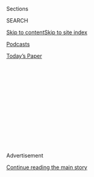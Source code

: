 <div id="app">

<div>

<div>

<div>

<div class="NYTAppHideMasthead css-1q2w90k e1suatyy0">

<div class="section css-ui9rw0 e1suatyy2">

<div class="css-eph4ug er09x8g0">

<div class="css-6n7j50">

</div>

<span class="css-1dv1kvn">Sections</span>

<div class="css-10488qs">

<span class="css-1dv1kvn">SEARCH</span>

</div>

[Skip to content](#site-content)[Skip to site
index](#site-index)

</div>

<div id="masthead-section-label" class="css-1wr3we4 eaxe0e00">

[Podcasts](https://www.nytimes.com/spotlight/podcasts)

</div>

<div class="css-10698na e1huz5gh0">

</div>

</div>

<div id="masthead-bar-one" class="section hasLinks css-15hmgas e1csuq9d3">

<div class="css-uqyvli e1csuq9d0">

</div>

<div class="css-1uqjmks e1csuq9d1">

</div>

<div class="css-9e9ivx">

[](https://myaccount.nytimes.com/auth/login?response_type=cookie&client_id=vi)

</div>

<div class="css-1bvtpon e1csuq9d2">

[Today’s
Paper](https://www.nytimes.com/section/todayspaper)

</div>

</div>

</div>

</div>

<div data-aria-hidden="false">

<div id="site-content" data-role="main">

<div>

<div class="css-1aor85t" style="opacity:0.000000001;z-index:-1;visibility:hidden">

<div class="css-1hqnpie">

<div class="css-epjblv">

<span class="css-17xtcya">[Podcasts](/spotlight/podcasts)</span><span class="css-x15j1o">|</span><span class="css-fwqvlz">Episode
Four: ‘Here’s Another Fun Thing You Can
Do’</span>

</div>

<div class="css-k008qs">

<div class="css-1iwv8en">

<span class="css-18z7m18"></span>

<div>

</div>

</div>

<span class="css-1n6z4y">https://nyti.ms/2FfGJc5</span>

<div class="css-1705lsu">

<div class="css-4xjgmj">

<div class="css-4skfbu" data-role="toolbar" data-aria-label="Social Media Share buttons, Save button, and Comments Panel with current comment count" data-testid="share-tools">

  - 
  - 
  - 
  - 
    
    <div class="css-6n7j50">
    
    </div>

  - 

</div>

</div>

</div>

</div>

</div>

</div>

<div class="css-13pd83m">

</div>

<div id="top-wrapper" class="css-1sy8kpn">

<div id="top-slug" class="css-l9onyx">

Advertisement

</div>

[Continue reading the main
story](#after-top)

<div class="ad top-wrapper" style="text-align:center;height:100%;display:block;min-height:250px">

<div id="top" class="place-ad" data-position="top" data-size-key="top">

</div>

</div>

<div id="after-top">

</div>

</div>

<div>

<div class="css-1g7y0i5 e1drnplw0">

<div class="css-1ceswkc e1drnplw1">

</div>

<div class="css-f2fzwx e1drnplw2">

<div data-aria-labelledby="modal-title" data-role="region">

<div id="modal-title" class="css-mln36k">

transcript

</div>

<div class="css-pbq7ev">

</div>

<span>Back to Nice White
Parents</span>

<div class="css-f6lhej">

<div class="css-1ialerq">

<div class="css-1701swk">

bars

</div>

<div>

<div class="css-1t7yl1y">

0:00/50:38

</div>

<div class="css-og85jy">

\-50:38

</div>

</div>

</div>

</div>

<div class="css-15fbio0">

<div class="css-1p4nyns">

transcript

## Episode Four: ‘Here’s Another Fun Thing You Can Do’

### Reported by Chana Joffe-Walt; produced by Julie Snyder; edited by Sarah Koenig, Neil Drumming and Ira Glass; editorial consulting by Eve L. Ewing; and sound mix by Stowe Nelson

#### Is it possible to limit the power of white parents?

Thursday, August 13th, 2020

</div>

  - speaker  
    “Nice White Parents” is brought to you by Serial Productions, a New
    York Times Company.

chana joffe-walt

I want to tell you about another old film I found during my research.
It’s from 1951. We see a housewife, a white woman — everyone in this
film is white. She’s sitting in her living room with some neighbors.
They’re here to solve a problem. \[OLD MOVIE PLAYING\]

  - archived recording  
    A chain broke on a swing in a public playground, relatively
    unimportant, but a child might have been hurt.

chana joffe-walt

They sit on couches with notepads, deep in discussion. They will solve
this problem together. In another scene, a machinist in California
approaches his bus, the factory owner, with a request from the workers.

  - archived recording  
    I’d like to show you the new pension plan that we built. I thought
    we had discussed the pension plan previously.

chana joffe-walt

They had. The discussion requires listening, debating and waving your
arms a lot, which they do in the film.

  - archived recording  
    Not yet friends, they may never like each other. But they’ll sweat
    it out together. The problem is mutual. Much is involved. Developed
    within each citizen is the Democratic spirit, the Democratic method.

chana joffe-walt

Where were they taught the Democratic method, you might ask? Public
school, where the housewives taught to problem solve for the safety of
the community’s children, public school. This film was made by the
National Education Association. It’s a 25-minute promotional film that
spends almost no time inside schools. Instead, it’s all about the
purpose of public schools, how they prepare us to live together as
citizens. We see Americans use their public school training in everyday
life, when they sit with their neighbors, debate their bosses, when they
go shopping, and drive a car, buy a house. We are all part of a grand
play, interdependent — the senator, the homemaker, the factory worker.

  - archived recording  
    And Fred Gorman, the farmer of Pennsylvania, are his decisions
    important? They are, if the nation wants to eat.

chana joffe-walt

Fred the farmer has a nameless wife, whom we see now standing next to
him. Fred’s wife is trying to resolve a problem. The neighbors want to
build a drainage system into a pond. The lowest land for the pond is an
orchard that belongs to Fred and his nameless wife. The wife understands
that to prevent further flooding, she and Fred will need to sacrifice
for the greater good. Fred is not so sure.

  - archived recording  
    If we don’t do something to help, our land is going to get like
    theirs, and you know it. I don’t like the idea of losing those
    trees. There’s the problem in a nutshell, a tough one to crack, his
    land and his neighbors needs. A dictator could solve it for Fred,
    but he prefers to do his own thinking.

chana joffe-walt

Luckily, Fred has the tools to do it.

  - archived recording  
    Those tools are sharpened in the schools of America.

chana joffe-walt

And thank goodness, because the stakes are high.

  - archived recording  
    Problems every day, and the way they are solved determines the way
    the country functions.

chana joffe-walt

This vision of public schools, the same one laid out 100 years earlier
by the founder of American public schools Horace Mann is that America
and democracy cannot survive without public education. We need common
schools where rich and poor come together to solve problems, generate
fellow feeling. Public schools, the great equalizer. But I have made my
way through the history of one modern American public school. And from
what I can see, white parents are standing in the way of achieving this
vision. Our schools are not an equalizing force, because white parents
take them over and hoard resources. We’re not learning how to live
together as one society because white parents flee or cordon themselves
off in special gifted programs. Even when we’re not in the school
building, funding and attention still slide our way. So I don’t see how
it’s possible to have equal public schools, common schools that serve
every child, unless we limit the power of white parents. But how do we
do that? In all my reporting around this one school building from 2015
all the way back to the beginning, I’ve never seen that happen. And then
I did. From Serial Productions, I’m Chana Joffe-Walt. This is “Nice
White Parents,” a series about the most powerful force in public
schools: White people.

Recently, I’ve come across two examples of schools that seem to be
suppressing the power of white parents, two examples I found in the very
last place I expected, in the I.S. 293 building, one upstairs and one
downstairs. So today’s episode, what does it look like to limit the
power of white parents in schools? And does it work? Does it lead to an
equal education for everyone?

I’m going to start downstairs. Eight years ago, the city put a charter
school in the basement if I.S. 293. It’s called Success Academy. That
year I spent following the new white parents upstairs at the School For
International Studies, I would occasionally see Success Academy kids
around the building in orange and blue uniforms. It was always a little
startling because Success Academy is an elementary school. So they look
tiny in a building full of middle and high schoolers. But mostly, the
Success kids stood out because of the way they moved through the halls.

  - speaker  
    They walk in single forms like they’re in the Army. It’s so weird.
    If they don’t walk in single form, they stop the whole line.

chana joffe-walt

Denagee is one of the many students from SIS upstairs, who is eager to
tell me about the charter school and its rituals, their silent,
controlled lines.

  - denagee  
    It’s like a sense of the Children of the Corn. It creeps me out.

  - chris  
    Or Storm Troopers or something.

chana joffe-walt

That’s his friend Chris saying Storm Troopers. Sometimes they’ll hear
Success teachers say, make a bubble in your mouth. And then a line of
six-year-olds will close their lips and fill their cheeks up with air,
that way nobody’s talking. Chris and Denagee told me they look like
puffer fish.

  - denagee  
    I remember kindergarten very vividly. And I know if I was to have my
    face in a puffer fish, I would automatically just start making all
    types of sounds and stuff, you know?

chana joffe-walt

And they don’t?

  - denagee  
    No. That’s what’s so weird.
    
    It helps me think, or it makes me think about — what really happens
    inside of the classrooms with them to be coming out like that?

chana joffe-walt

The year I was reporting at SIS, The New York Times published a video
that showed a particular and alarming moment inside one of the Success
classrooms. It was secretly recorded by an assistant teacher, who leaked
it, and it went viral. You see a group of first-graders gathered in a
circle on a polka-dot rug, sitting legs crossed, hands in their laps.
And a teacher is asking one girl to correct a math problem she got
wrong.

  - speaker  
    You cut or you split. So count it again, making sure you’re counting
    correctly.

chana joffe-walt

The girl does not respond. The teacher leans in and repeats.

  - speaker  
    Count.

chana joffe-walt

The girl whimpers, or says something so quiet you can’t hear. The entire
class is watching. It’s silent, intense. The teacher is visibly upset,
picks up the child’s paper, and rips it in half, points an angry finger
to the side of the room.

  - speaker  
    Go to the calm down chair and sit.

chana joffe-walt

She goes. The teacher turns to the rest of the circle.

  - speaker  
    There’s nothing that infuriates me more than when you don’t do
    what’s on your paper. Somebody come up and show me how she should
    have counted to get her answer that was 1 and a split.

chana joffe-walt

A boy rushes over to do it correctly. But the teacher is not done
publicly reprimanding the girl, who’s now sitting to the side of the
classroom in the calm down chair.

  - speaker  
    Thank you. Do not go back to your seat and show me one thing and
    then don’t do it here. You’re confusing everybody. Very upset and
    very disappointed.

chana joffe-walt

The teacher is white. The girl whose work she just ripped up is not. The
whole thing is hard to watch. When this video came out, the student was
living at a homeless shelter with her mom. Success suspended this
teacher, but didn’t fire her. Instead, at a press conference, the C.E.O
reprimanded The New York Times for not understanding that this teacher
was having a bad day. When I asked about this incident, the C.E.O of
Success told me the teacher’s behavior was unacceptable. Teachers are
not allowed to yell at kids. But it was not a fireable offense. She says
the teacher made a mistake.

I have always been skeptical of Success Academy. Success has a
reputation for being harsh and punitive. Especially unnerving, to me at
least, is that they’re harsh, punitive approach is deployed in schools
across the city that are almost entirely BBlack and brown. Success
students are generally kids of color from working class or poor
families. The intense focus on policing kids’ bodies, on test prep
drills, frequent use of suspensions — you don’t see that in majority
white schools. I’ve never seen a line of uniformed, white students
walking through the halls of a public school building with their mouths
in bubbles, or being told to quote show urgency when they dawdle
unpacking their book bags or eating lunch, except for here. This
particular Success Academy in the basement of I.S. 293 is integrated. A
quarter of the student body is white. And it’s the first school I saw
putting limits on the power of white parents.

Success Academy is the city’s largest charter school network, 47
schools, elementary, middle, and one high school. They get public
funding, like all charter schools. Success Academy also gets private
funding. The state oversees charters, like Success. But it isn’t run by
the state or the city. It’s run by a private organization. And Success
is a choice school. That means families opt in to Success. The C.E.O, a
woman named Eva Moskowitz, opened her first 40 something schools in
largely working class Black and brown neighborhoods where she imagined
families would want a new school option. Then about a decade ago,
Moskowitz decided she wanted to open an integrated school, a new Success
Academy that was racially integrated and economically diverse. She
needed a school building where integration was possible, where perhaps,
half a century earlier, a group of white families pushed for a
strategically located fringe school building between two racially
segregated neighborhoods. And this is how Success Academy wound up here,
in the old I.S. 293 building because of yet another plan to integrate.
Only this time, it worked. White parents opted in. The way families at
this Success Academy — it’s called Success Academy Cobble Hill — tend to
come from advantage, just like the white parents upstairs at SIS.
They’re upper middle class and rich, doctors and lawyers, corporate
accountants, people who walk into most public schools with a lot of
power. But the influence I’d seen white parents wield upstairs at SIS,
that didn’t seem to be the case downstairs. I found that confusing. Do
you have a PTA? We have a parent council so it’s very similar to a PTA
this is Alissa Bishop, the principal of Success, Cobble Hill. The parent
council is not that similar to a PTA though, because in the very next
sentence, Principal Bishop told me that the parent council is not
allowed to raise money. This, I assumed, was probably difficult for
parents who are accustomed to fundraising for their kids’ schools. Have
you had parents who want to raise money, who come to you and are like, I
want to — I want this thing to happen, and I want to raise the money for
it.

  - alissa bishop  
    Not anything like that. I have had parents come to me and say I want
    to do a coat drive. They want to donate. We do that stuff throughout
    the entire year. But I’ve never had anyone approach me about
    donating money.

  - speaker  
    Oh, wow.

  - chana joffe-walt  
    Really? No parents have been like I want to do a fundraiser for x,
    and you have to be like, that’s not a thing that we do?

  - alissa bishop  
    No. I’ve never had that. Principal Bishop looks over at the PR
    person, who’s come from Success headquarters to supervise this
    interview. The PR person shakes her head. No, parents don’t raise
    money.

  - chana joffe-walt  
    And what if somebody did want to raise money for the school — a
    parent wanted to raise money?

  - alissa bishop  
    Yeah, we don’t.

  - speaker  
    It’s against the policy.

  - alissa bishop  
    We don’t raise money.

chana joffe-walt

Principal Bishop looks over to the PR person again, as if to say, am I
not being clear with this chick? Why isn’t she getting it? But I seem to
be unable to stop myself from listing all the things I’ve seen white
advantaged parents demand in public schools.

  - chana joffe-walt  
    If parents were like, we want this to be a dual language French
    school, and we can help fund it —

  - alissa bishop  
    We don’t have — our curriculum is network-based. We’re given
    curriculum. We don’t have a language curriculum in our elementary
    schools.

  - chana joffe-walt  
    Or, if parents were like, we want there to be less math, or a
    different kind of math, or we want there to be a film program, a
    film program, or whatever, any of those things. Parents are like, we
    want —

  - alissa bishop  
    Yeah, this is our model. It’s our model across all of our schools.
    No changes.

chana joffe-walt

The C.E.O. of Success Academy, Eva Moskowitz, followed up later to tell
me, if parents want to give money, they can. But it will be distributed
evenly across all of our schools. We can’t have our Cobble Hill families
getting more than our families in Harlem.

Here’s what I started to understand about how Success Academy was
limiting the power of white parents. Success was limiting the power of
white parents by limiting the power of all parents. I met a dad named
Travius Sharpe outside the building one day, a Black guy who grew up in
Brooklyn. His son Ethan is at Success.

  - travius sharpe  
    We actually get graded.

  - chana joffe-walt  
    You get graded?

  - travius sharpe  
    We get graded as the parents. We get an email saying, this is what
    your progress is saying.

  - chana joffe-walt  
    You get a grade, like an A, B, C?

  - travius sharpe  
    They get like a meeting expectations or —

  - chana joffe-walt  
    Not.

  - travius sharpe  
    — not.

chana joffe-walt

Upstairs, SIS tripped over itself to meet the demands of new, white
parents. Downstairs, all parents at Success Academy are being graded.
Even day to day, the Success principal and teachers make sure to remind
parents when they’re falling down on the job.

  - speaker  
    So we running a little late. Why is Ethan late? It’s your fault why
    he’s late. I think one day, I was late. And she texted and said,
    Ethan is not here yet. Any reason why? And I felt like I wasn’t the
    parent at that point. That’s their time. But it keeps you on your
    toes and stuff like that.

  - chana joffe-walt  
    You felt like you weren’t the parent.

  - speaker  
    I wasn’t the parent. I wasn’t the parent. And I felt like I was just
    dropping this kid off to his parents.

chana joffe-walt

One day, in the cafeteria, I met a white mom named Sarah Stanich. Sarah
is a financial advisor. Her son’s in fourth grade. And she was telling
me she likes the school, even though — and then Sarah lowered her voice,
pointed at her boy, and said, he’s been suspended.

  - sarah stanich  
    He’s been suspended. And I was not happy about that. And I
    definitely never had that experience when I was a kid. But —

  - chana joffe-walt  
    How old was he when that happened?

  - sarah stanich  
    Well, it’s happened more than once, embarrassingly.
    
    So kind of young. Maybe third grade, or maybe even second the first
    time it happened.

  - chana joffe-walt  
    How many times has he been suspended?

  - sarah stanich  
    A few times, a few times, probably three — but pushing, fighting.
    And he’s really not a fighter, but they’re boys, and — and sometimes
    I think it’s kind of harsh. They’re young kids. And I know that
    that’s a complaint about suspensions in the schools. But on the
    other hand, he had warnings, and it wasn’t that I think that his
    teachers had given him given him space and slack in other areas. I
    have no lingering anger about it.

  - chana joffe-walt  
    Overall.

  - sarah stanich  
    Yeah. Overall, I’ve been I feel very lucky to have been able to be a
    part of this community and be part of this school. Sarah later wrote
    me to say her kid was actually suspended four times that year. I’ve
    reported on discipline in schools and the use of suspensions a lot.
    I’ve talked to many mothers of children who have been suspended. Not
    one of them has been white. Black kids are suspended in New York
    City schools at five times the rate of white kids. After I met
    Sarah, I double checked the numbers for the 2017 school year, just
    to be sure. In the regular New York City public schools that same
    year, not Success or other charters, but the traditional, public
    elementary schools, that year, there were 327 suspensions for
    non-white kids. For white kids, there were only nine. I was so
    surprised after meeting Sarah when I left the building I called two
    people, who know a lot about education to say this is what’s
    happening at Success Academy, Cobble Hill. White boys are being
    suspended, rich, white boys. And they couldn’t believe it either.
    One of them, Noliwe Rooks, a professor at Cornell, said, well, well,
    how’s that for equality?
    
    So white parents can’t raise money, they can’t ask for special
    programs, and their kids get suspended. Why are they suddenly OK
    with equality? I interviewed lots of Success parents.

  - suzanne gigliotti  
    We did get a flyer. They put them on the doors. They put them on the
    doors in the neighborhood.

chana joffe-walt

Suzanne Gigliotti saw the flyer for Success when her son was in
preschool. So she looked into it and every other possible school option
she had.

  - suzanne gigliotti  
    It was in our neighborhood. But more importantly, we toured so many
    schools, public, private, parochial. We were slated for 58, which is
    an excellent school. And we did get in there. But Success was head
    and above any school I’d seen, just the level of excellence. And
    yeah, nothing matched it. The test scores — almost every parent I
    spoke with said they were initially drawn to Success Academy because
    of the excellent test scores. If your measure of success in school
    is standardized tests — and at Success Academy, it is — this is one
    of the best schools in the city. The scores are truly remarkable.
    Success Academy students perform twice as well on state tests as
    regular New York City public school kids. The vast majority of
    Success kids pass the tests, 95%, 97%. In your average city public
    schools, it’s less than half. And even more impressive, to me at
    least, is that the kids at Success are doing well on tests no matter
    if they’re poor, or rich, or Black, or Latino, or Asian, or white.
    This is the problem that decades of public education reforms have
    tried to address, the achievement gap. Success Academy was pulling
    off, not only an integrated school, but an equal integrated school
    that was closing the achievement gap.
    
    The way Success achieves equality though, some things give me pause.

  - speaker  
    What’s my first expectation? Lock your hands. Track Kamira. The
    first expectation is read —

chana joffe-walt

Last year, I went into the Success classrooms.

  - speaker  
    Send Kamira some love. Give Kamira two claps. \[CLAPPING\] My
    expectation is that —

chana joffe-walt

I didn’t see any teachers reprimanding kids or ripping up work, like the
one in the video. What I did see were teachers, who issued a constant
wall of verbal directions, where to look, what to do, how to sit,
delivered in the same and consistent, neutral tone. When a teacher calls
on someone, she gives a direction to the class to track the speaker,
look at the person speaking. Meanwhile, a second teacher roams and
hovers, issuing reminders.

  - speaker  
    Lock your hands. Track Shana. Liam’s hands are locked tracking
    Shana. Lydia’s hands are locked tracking Shana. Colin’s hands are —

chana joffe-walt

Shana answers correctly.

  - speaker  
    Nice job, Shana. Nice job, Shana. Scanning for another friend on the
    carpet, who looks so professional, lock your hands, track Zoe.

chana joffe-walt

Success achieves equality, at least in part, through utter uniformity.
Every Success Academy across the city uses identical methods, identical
curricula, and identical classrooms. The kids sit on the same polka-dot
carpet, hands locked in their lap, same signs on the wall, singing the
same chants. Even the teachers look the same. They’re almost all young
white women in cotton dresses and ballet flats just out of college,
sometimes the same college. I know this because the classrooms are named
after teachers alma maters. And there are three Penn State classrooms.

  - speaker  
    How does it go? We are Penn State. Yeah, we pull our weight Yeah, we
    cannot wait. Yeah, to graduate. Roll call. It’s uh-huh. And then
    Shabooya, sha-sha-shabooya, role call. Shabooya, sha-sha-shabooya.

chana joffe-walt

Education people talk a lot about the difference between equality and
equity to a point that I believe is tiresome. But I thought about this
difference a lot at Success. Equality means everyone gets the same
thing. Equity means everyone gets what they need. Success is equal.
Everyone is treated the same. But kids are never all the same. Some kids
are chatty in the hallway, or need a minute to think before answering a
question. Some kids have a million bucks at home, and some kids don’t. A
Black girl might respond differently than a white girl to being
reprimanded by a white teacher. A single parent with two jobs might have
a harder time getting their kid to school on time than, say, a
stay-at-home mom with a partner. One of the main criticisms of Success
Academy from public education advocates is that Success doesn’t actually
serve all students, that it has excellent test scores because it serves
a select group of students. Kids who don’t test well, or can’t sit
still, they’re weeded out of the school. Success Academy vehemently
denies this. They point out that they make special accommodations for
kids with special needs, and they note that they don’t get to choose
students because kids get spots in their schools by random lottery. And
that’s true. But it’s also true that lots of parents don’t apply to the
lottery because they know the school’s culture and the demands it makes
of families won’t work for them. And plenty of kids who do end up at
Success don’t last long. Maybe they get held back a grade or they’re
suspended. A civil rights complaint filed on behalf of more than a dozen
families alleges their children were regularly removed from class and
suspended, seven, 10, 13 times at Success Academy. Most of those
families eventually left the school.

I had a thought walking through Success. I suspected that the strict
classroom control was partly what made white parents feel comfortable at
Success Academy. I’m speculating here. None of the white parents I spoke
with told me they chose Success because the school polices Black and
brown students so well. And I don’t believe this is a conscious thought
for anyone. But I do know that white parents bring plenty of unconscious
biases to public schools with Black and brown kids, fears that the
classrooms will be chaotic, or not challenging, that the kids will be
disorderly or threatening. White parents worry that our kids will be
harmed. Success Academy completely controls for these fears. Everyone
gets excellent test scores. There’s no room for misbehavior, no risk of
disruption because there are no idle moments. If 30 children need to
move from their desks to the rug, it sounds like this.

  - speaker  
    On your bottom, on the black line in five, four, three, two, one.

chana joffe-walt

Every kid is on their bottom, hands locked, eyes tracking the teacher,
except for one boy. He gets a correction.

Success operates on the principle that with rigor and discipline
uniformly applied, all students will achieve equally well. It’s a
tempting vision, especially coming from upstairs, where the power of
white parents seem to have no bounds. But equality does not necessarily
shift the balance of power. White parents aren’t running the show here,
but Success is run by a white C.E.O and a board that includes
millionaire hedge fund managers — sorry, billionaire hedge fund
managers. The board of trustees is listed on the success website. And
the bios include Maverick Capital, Redwood Capital, Glenview Capital,
Cumulus Media, Morgan Stanley, Facebook, Arnold & Porter. This is not
exactly a disruption to the social order, is all I’m saying. You can
limit the day-to-day influence of white parents. But still, rich white
people control the agenda, the priorities, and the money.

Back in 2015, the year of the white influx and SIS, toward the end of
that school year, I was talking to Imee Hernandez one day. She was the
PTA co-president of SIS. And Imee told me watching all those white
parents come and take over, it was almost like watching tumbleweed move
along in the wind. It was so quiet. That’s how they moved through here,
she said, picking up power as they went.

  - imee hernandez  
    Like a tumbleweed, it starts really soft and slow, and it keeps just
    picking up speed and getting bigger. So it’s really soft and slow.
    But it’s getting bigger. It’s not like an avalanche that comes at
    you. It’s just tumbling along very slowly. So it’s very light. You
    don’t feel it coming at you.

chana joffe-walt

Back then, Imee told me there’s no stopping it. She’s worried she
couldn’t protect what she loved about her school.

  - chana joffe-walt  
    If you were right, and the worst case scenario happens, what does
    that look like in a year or two?

  - imee hernandez  
    That there’s no more color in this school.
    
    Then there’s no more community, which I really hope I’m wrong.
    That’s my biggest fear. Then I would question if my daughter’s
    coming back. I really would.

chana joffe-walt

Imee feared that each year, more and more white families come into SIS
until it just became like the other segregated middle schools, where all
the white parents fought to enroll their kids. Against the repetition of
history, Imee was wrong. What happened at SIS was nothing like she or I
expected. That’s up next when we go back upstairs.

This past spring, a Black teacher at Success Academy named Fabiola St
Hillaire publicly criticized the C.E.O. for not taking a stand after the
murder of George Floyd, or acknowledging the effect police violence was
having on the families and communities Success serves. After that, more
staff, families, and alumni raised alarms about Success, calling some of
its practices racist and abusive, its discipline policies, the way white
staff and leadership speak to kids and parents of color. In response,
the C.E.O. apologized, and Success has released a plan that commits to
mandatory bias and sensitivity training for staff. The plan says they
will create an Equity Team and review their culture, their relationships
with staff, and families, and kids with quote, “an attention and
sensitivity to race.” I read this plan and thought, huh, there is a
school that’s already doing many of these things, right in the same
building, right upstairs.

  - speaker  
    OK, welcome. Hello. Thank you.

chana joffe-walt

It’s September, 2019. I’m back at SIS. It’s been four years since the
French gala and the drama with the PTA. Rob, the dad, who fundraises,
he’s not here anymore. His son finished middle school. Imee is still
here. Her daughter is a junior in high school. And a new crop of sixth
graders and their families are settling into the auditorium.

  - speaker  
    Welcome to PA Chaz. Welcome. Please, find a seat for me. Thank you.

chana joffe-walt

The school is no longer called SIS, the School for International
Studies. It’s now BHS, the Boerum Hill School for International Studies.
They changed the name, again. BHS has a new principal, Nicole
Lanzillatto. She gets up on stage, and the staff cheers. Miss
Lanzillatto welcomes the new families to BHS.

  - nicole lanzillatto  
    Any school is a microcosm of the world, and we are blessed with
    beautiful diversity.

chana joffe-walt

Miss Lanzillatto lists the ways the school reflects the world, race,
ethnicity, language, gender.

  - nicole lanzillatto  
    We are an extraordinarily diverse community. And it’s a beautiful
    thing, and we fight for it, and we work on it.

chana joffe-walt

Miss Lanzillatto says BHS is going for true equity. She says the word
equity three times in this welcome speech. Miss Lanzillatto is white,
chatty, well-liked, with black hair that’s styled straight up. The hair
is really Miss Lanzillatto’s defining feature. Picture boy band
pompadour. She’s worked here most of her professional career. The year
white families arrived at SIS, Miss Lanzillatto was the assistant
principal. She won’t say anything bad about that year. It was a learning
experience. It’s a process her predecessor, Ms. Juman, talks about it
the same way. Remember? Principals — diplomatic. They’re careful not to
place blame, but both of them said after that year, it was clear they
needed to intervene. One of the first things Miss Lanzillatto did as
principal was request special permission to reserve 40% of the seats for
kids who get free and reduced price lunch. The majority of kids who get
free and reduced price lunch are kids of color. And Miss Lanzillatto
didn’t want the school to flip. She didn’t want Black and brown kids to
get pushed out. The assistant principal told me they wanted to make sure
the school did not become colonized. Some things here have changed. They
got rid of the foundation, the Brooklyn World Project Rob and the other
white parents had created. They scrapped some of the French programming,
hired more teachers and staff of color. And one of the most striking
changes I noticed — spend 10 minutes of the school, and you can’t not
notice — Miss Lanzillatto is talking directly and constantly about race
and equity. She told me everyone here needs to be on alert for racist
habits and ideas. They need to aggressively address them, whenever they
pop up, in the cafeteria, in the classroom.

  - nicole lanzillatto  
    There’s a conversation happening in the school around the smart
    classes and the non-smart classes. Let’s talk about it where is that
    coming from. So I think it’s really about being a beast. I think
    it’s about everything we do coming back to it.

chana joffe-walt

Coming back to equity. I could not get over how much time and energy the
school puts into ensuring equity, not equality, equity. It’s almost like
the obsessive focus Success puts on making sure everything is the same
is exactly matched by the obsessive focus BHS just puts on recognizing
everyone is not the same. BHS formed an Equity Committee of staff and
students a few years ago. They looked for bias in the curriculum, in the
signs on their walls and the books on their shelves. They analyzed
achievement data, discipline data, where they could clearly see that the
school punished Black boys more harshly than other students. So they
revamped their entire approach to discipline, created a restorative
Justice Department. They applied for grants to help pay for this to
train their teachers on implicit bias and then train them again. They
brought in experts.

  - speaker  
    And here are some things that I look for in transition. So how do
    kids engage with each other? Is it verbal engagement? Is it
    non-verbal engagement?

chana joffe-walt

Last fall, I watched two equity consultants, Cornelius and Kass Minor,
show a group of BHS teachers how to observe racial dynamics in their
school. This involved teachers walking around in a huddle with
clipboards, taking diligent notes as kids walk through the hallways.

  - speaker  
    One fun lens to look at — and I’m just naming things out — I often
    ask, what are boys doing? What are girls doing? What are Black
    students doing? What are students of color doing?

chana joffe-walt

Mr. Minor is full of fun things the teachers should look for.

  - speaker  
    Here’s another fun thing to do, just because we’re out here. I do
    drive-bys in the hallway, where I walk by classroom windows, and I
    look in.

chana joffe-walt

They all take turns peering through the small window of a classroom
door. They take more notes. Later, the teachers meet as a group. And one
teacher, Stacy Ann Manswell, explains her observations from a math
class.

  - stacy ann manswell  
    And then in the math classroom that we were in, something that stood
    out to me — so there was two white males, white female, Black male.
    And I’m walking around. And Black male, he was finished. And he
    finished early, waiting for his peers to do the Think Right Pair
    Share. And when the timer went off, the girl, the white girl he was
    sitting next to, he looked to her, but she looked to the two white
    boys. And they formed the pair. So it was like, now she had to work
    with him. But she was sort of looking for the other two boys for
    validation for what this boy was saying. So my teacher self is like,
    OK, does this child not participate in class, and she doesn’t trust
    that he knows what he’s doing, or is it because she doesn’t see him
    because he’s a Black boy and she figures he’s not capable?

chana joffe-walt

The teachers talked about this moment in depth, what it might mean, what
messages the kids were picking up in their school about race, about
who’s important, who’s bad, who’s smart. And it’s not just the staff.
The administration is telling white parents that their mere presence in
the school does not make it integrated. They have to work at making this
place fair.

  - meghan casey  
    So this is our agenda today. We’re going to start with a reflection,
    and we’re going to get into how we talk about race with our young
    people.

chana joffe-walt

One Saturday morning, a group of two dozen parents gathered in the BHS
library for something called Family Academy. This event was open to
everyone, but mostly white parents showed up. And many of them shared
that they had never really talked about race very much when they were
growing up.

  - meghan casey  
    Show of hands, if race was not talked about, or only minimally
    talked about, or sort of avoided in some way. So just looking around
    the room, it’s about half — no, about 60% of us.

chana joffe-walt

Assistant Principal Meghan Casey walks went through a workshop on race
and racism in America and child development. I think about how just a
few years ago, the buzzword in this very school was diversity. Everyone
is all about celebrating diversity. But now, Meghan Casey tells this
room of parents diversity is not the goal. Having a diverse school does
not mean we have an integrated school. We need to work on that to get to
an integrated school. She says they surveyed BHS students last year,
asking them about their experiences.

  - meghan casey  
    And our white kids overall said it feels like I’m in a Benetton ad,
    and it’s so diverse, and lovely, and I’m not experiencing racism, or
    racial bias, or implicit bias here at school. It’s great. And our
    kids of color were saying, they feel less loved, less seen. They
    talked — though they didn’t use this language, they talked about
    stereotype threat, they talked about implicit bias. They talked
    about moments with white peers that were uncomfortable, where a
    friendship felt a little strained. And it was clear to them that
    their white friend just didn’t — did not have bad intentions, loved
    them, good friend, but didn’t know the harm that they were creating,
    and just didn’t have the same knowledge base that they had about
    race and about racial consciousness. I want to just make sure,
    because it’s for whatever reason — I don’t know why — sometimes we
    think that things are better than they are. I just wanted to come
    back to our students. They are reporting that this is urgent, and we
    need to continue to deal with it. And it’s not a Benetton ad, even
    if some of our kiddos think it is.

chana joffe-walt

It’s a little jarring to hear school leaders telling parents, even
though everything looks OK, it’s not. Principal Lanzillatto says she
knows it can be hard to hear some of this stuff.

  - nicole lanzilltto  
    And some people are going to feel pissed off about it, and some
    people do. And that means some people are going to leave the room
    feeling like they’re being blamed. But at the end of the day, this
    is about kids. This is about serving kids and including families and
    communities. What else is the point of the school, right? That’s the
    whole point of a school.

chana joffe-walt

Is that the point of a school? When Miss Lanzillatto said this, I got
stuck on the phrase. What is the point of a public school? We don’t seem
to have any kind of unified vision. Maybe there was one back when they
made that old film about public schools teaching us about democracy and
how to live together. But we don’t have a shared vision now. What we
have is choice. You can choose your vision for a public school. You can
go to the test score school, like Success Academy, or the racial justice
school, like BHS. There is no city policy that says every school needs
to be integrated and equitable. It’s up to us. If we want that, we can
choose it. For families with the most power, the most choices, that
means we get to choose. Do we want to play fair or not? At BHS, families
were choosing equity, white advantaged families. I didn’t see anyone
leave the room at that parents workshop, or seem upset, or blamed at
all. The parents I met at BHS of all races were pretty happy with the
school. They seemed bought in. Meanwhile, the test scores at be adjust
have improved dramatically. There’s still an achievement gap, but it
seems to be closing. Black boys are no longer being disciplined at much
higher rates than everyone else. And the kids seem happy, warm, and
confident, and adept at talking about things like race and power. One
day though, I heard a rumor. It was going around the high school. Kids
were saying the PTA was stealing money from the high school and giving
it to the middle school. I heard it first in the library from a group of
10th graders. They said the PTA had taken $1,500 to create a garden, and
they were pissed. Later, I heard it again from a tenth grader named
Farzana. And it wasn’t $1,500 anymore.

  - farzana  
    Yeah, so they just received $15,000 for gardening. What else can
    that $15,000 be used for so much more?

chana joffe-walt

This was meaningful because the BHS middle school is much whiter and
larger than the high school. And despite all the focus on racial equity
for the past few years, the PTA leadership at BHS is now almost all
white, a lot of middle school parents, which has not escaped the notice
of students, who have been encouraged by their school to notice such
things and call them out. A girl named Paola told me we have to keep
watching them because there’s no one there representing us. My mom
works. She can’t go to PTA meetings.

  - paola  
    It’s just very unfair, that the fact that your mom can be in the PTA
    and make all these rules, and be like, no. We want the money from
    middle school.

  - jeremiah  
    Yeah. They’re like this all power thing that’s above everybody’s
    head that can just take this money and do this. You know what I
    mean?

chana joffe-walt

That’s Jeremiah jumping in. Jeremiah is a kid who jumps in. He’s the guy
you go to if you’re feeling angry about something unjust, and what you
want more than anything is someone who will feel just as angry as you
do. Jeremiah tells Paola this is ridiculous. I’m going to go to the PTA
and just tell them straight up.

  - jeremiah  
    You guys need to stop taking, stop taking money from this to put in
    their middle school programs. You know what I mean? It’s just too
    much.

  - paola  
    Your middle school already has it enough. Why do you want more?

chana joffe-walt

I wasn’t sure they had the details exactly right. But I did think, yeah,
here we go again. The mostly white PTA probably is manipulating where
money goes. So I looked into it, and it wasn’t true. The PTA did not
steal money from the high school. It did get money for a garden, but it
was grant money, not regular PTA money. Plus, the garden is mostly for
the culinary program, which mostly serves the high school. Jeremiah
texted me a few days after we spoke to say, sorry to bother you, but I
think I might have been a little too critical of the school. Is it
possible to do a follow-up interview? He was mad at himself and his
friends for believing the rumor. He was mad that he said it to me and
looked stupid.

  - jeremiah  
    I think there was some leftover feelings. Honestly, I can’t even say
    because —

chana joffe-walt

What do you mean by leftover feelings?

  - jeremiah  
    Because that’s been the understanding for five years. You know what
    I mean? It’s always been that.

chana joffe-walt

It’s always been that. It took me a while to get Jeremiah to say more
about what he meant by that. Jeremiah is 15 years old. When he was in
third grade, the city closed his mostly Black school — called it
failing. His mom, a Black woman, fought the school closing as hard as
she could — went to every meeting. It happened anyway. The city put a
charter school in the building. And it also opened a new small school
designed to appeal to the newly gentrified neighborhood. It had a global
studies curriculum and a dual language Spanish program. Jeremiah went
there third through fifth grade. Then he went to SIS for middle school,
the year the white kids came in. Suddenly, his science class was
sometimes taught in French. The after school programs he wanted to go
to, also French, which he didn’t love, for obvious reasons.

  - jeremiah  
    Because I can’t speak French. So that was pretty annoying.

chana joffe-walt

Right, Jeremiah, a Black kid, believed a rumor that white parents in the
PTA were stealing from him and his classmates because he understands
that this is how schools work. He has leftover feelings. Jeremiah likes
the new BHS, and he says it does feel more integrated and more equal. I
told him about some of the white parents I had been meeting at the
school, who seemed truly committed to integration.

  - jeremiah  
    I think that for white moms just think — I think its popular now.
    It’s like yoga. It’s like, oh, yeah, integration. It’s cool now.
    It’s a new thing.

  - chana joffe-walt  
    And what do you make of that?

  - speaker  
    Yeah. You’re a part of it. Thanks, but are you just — do you
    genuinely care, or is it everyone’s doing it? When it’s not
    beneficial to the white families, it’s going to be changed. And
    history repeats itself. So when this integration isn’t beneficial,
    then it’ll go right back to where it was before.

  - chana joffe-walt  
    History repeats itself is a very central thesis of my story.

  - jeremiah  
    Yeah. It’s just truth for life.
    
    When integration is not helpful, it’s going to become segregated
    again.

chana joffe-walt

That’s probably true. White parents are opting in to be at BHS right
now. But they can just as easily opt out. Historically, they have.

When this school building first opened its doors years ago, Black and
Puerto Rican parents were demanding integrated equal schools city wide
for everybody. They weren’t asking for one curated school or a small
network of schools where people could integrate, if they wanted to. They
were asking the Board of Education to have a plan for all schools. They
were asking for things to go differently than they have for all of
history. Next time, on “Nice White Parents,” things go differently.

“Nice White Parents” is produced by Julie Snyder and me, with editing on
this episode from Sarah Koenig and Ira Glass. Neil Drumming is our
managing editor. Eve L. Ewing is our editorial consultant. Fact checking
and research by Ben Phelan. Additional reporting from Emmanuel Dzotsi,
Jessica Lussenhop and Alvin Melathe. Music supervision and mixing by
Stowe Nelson with production help from Aviva DeKornfeld. Our director of
operations is Seth Lind. Julie Whitaker is our digital manager. Finance
management by Cassie Howley, and production management by Frances
Swanson. Original music for “Nice White Parents” is by The Bad Plus with
additional music written and performed by Matt McGinley. Film clips,
courtesy of the National Education Association and C-span Video Library.
Special thanks to Tina Priceman, Johanna Miller, Leonie Haimson, Jill
Cysner, Clayton Harding, Kate Taylor and Ana Espada. At The New York
Times, thank you to Kelly Doe and Jason Fujikuni. And at Studio Rodrigo,
thanks to Khoi Uong, Becki Choe, Nick Emrich and Christina No.

“Nice White Parents” is produced by Serial Productions, a New York Times
Company.

</div>

</div>

</div>

</div>

<div style="position:absolute;width:0;height:0;visibility:hidden;display:none">

</div>

<div style="width:100%">

<div class="css-197zlhc e1eullfg0" style="background-image:url(https://static01.nyt.com/images/2020/07/21/podcasts/nice-white-parents-album-art/nice-white-parents-album-art-videoFifteenBySeven2610-v2.jpg)">

<div class="css-1hmsypo e1eullfg2">

<div class="css-131hid3 e1eullfg3">

<div class="css-1uhi299 e1eullfg1">

</div>

<div class="css-1tloyb6">

<div class="css-ah35qo ehra6vc0">

[<span class="css-1f76qa2">![Nice White Parents
logo](https://static01.nyt.com/images/2020/07/21/podcasts/nice-white-parents-album-art/nice-white-parents-album-art-square320.jpg)<span>Nice
White
Parents</span></span>](https://www.nytimes.com/column/nice-white-parents)

</div>

</div>

<div class="css-1r0dpua e1eullfg4">

<div class="css-wfiq9c edye5kn0">

<div>

# Episode Four: ‘Here’s Another Fun Thing You Can Do’

## Is it possible to limit the power of white parents?

</div>

<span class="css-xpptmx edye5kn4">Reported by Chana Joffe-Walt; produced
by Julie Snyder; edited by Sarah Koenig, Neil Drumming and Ira Glass;
editorial consulting by Eve L. Ewing; and sound mix by Stowe
Nelson</span>

<div class="css-1vd84sn">

<span class="css-16bt4xd">Transcript</span>

</div>

</div>

<div class="css-1g7y0i5 e1drnplw0">

<div class="css-1ceswkc e1drnplw1">

</div>

<div class="css-f2fzwx e1drnplw2">

<div data-aria-labelledby="modal-title" data-role="region">

<div id="modal-title" class="css-mln36k">

transcript

</div>

<div class="css-pbq7ev">

</div>

<span>Back to Nice White
Parents</span>

<div class="css-f6lhej">

<div class="css-1ialerq">

<div class="css-1701swk">

bars

</div>

<div>

<div class="css-1t7yl1y">

0:00/50:38

</div>

<div class="css-og85jy">

\-0:00

</div>

</div>

</div>

</div>

<div class="css-15fbio0">

<div class="css-1p4nyns">

transcript

## Episode Four: ‘Here’s Another Fun Thing You Can Do’

### Reported by Chana Joffe-Walt; produced by Julie Snyder; edited by Sarah Koenig, Neil Drumming and Ira Glass; editorial consulting by Eve L. Ewing; and sound mix by Stowe Nelson

#### Is it possible to limit the power of white parents?

Thursday, August 13th, 2020

</div>

  - speaker  
    “Nice White Parents” is brought to you by Serial Productions, a New
    York Times Company.

chana joffe-walt

I want to tell you about another old film I found during my research.
It’s from 1951. We see a housewife, a white woman — everyone in this
film is white. She’s sitting in her living room with some neighbors.
They’re here to solve a problem. \[OLD MOVIE PLAYING\]

  - archived recording  
    A chain broke on a swing in a public playground, relatively
    unimportant, but a child might have been hurt.

chana joffe-walt

They sit on couches with notepads, deep in discussion. They will solve
this problem together. In another scene, a machinist in California
approaches his bus, the factory owner, with a request from the workers.

  - archived recording  
    I’d like to show you the new pension plan that we built. I thought
    we had discussed the pension plan previously.

chana joffe-walt

They had. The discussion requires listening, debating and waving your
arms a lot, which they do in the film.

  - archived recording  
    Not yet friends, they may never like each other. But they’ll sweat
    it out together. The problem is mutual. Much is involved. Developed
    within each citizen is the Democratic spirit, the Democratic method.

chana joffe-walt

Where were they taught the Democratic method, you might ask? Public
school, where the housewives taught to problem solve for the safety of
the community’s children, public school. This film was made by the
National Education Association. It’s a 25-minute promotional film that
spends almost no time inside schools. Instead, it’s all about the
purpose of public schools, how they prepare us to live together as
citizens. We see Americans use their public school training in everyday
life, when they sit with their neighbors, debate their bosses, when they
go shopping, and drive a car, buy a house. We are all part of a grand
play, interdependent — the senator, the homemaker, the factory worker.

  - archived recording  
    And Fred Gorman, the farmer of Pennsylvania, are his decisions
    important? They are, if the nation wants to eat.

chana joffe-walt

Fred the farmer has a nameless wife, whom we see now standing next to
him. Fred’s wife is trying to resolve a problem. The neighbors want to
build a drainage system into a pond. The lowest land for the pond is an
orchard that belongs to Fred and his nameless wife. The wife understands
that to prevent further flooding, she and Fred will need to sacrifice
for the greater good. Fred is not so sure.

  - archived recording  
    If we don’t do something to help, our land is going to get like
    theirs, and you know it. I don’t like the idea of losing those
    trees. There’s the problem in a nutshell, a tough one to crack, his
    land and his neighbors needs. A dictator could solve it for Fred,
    but he prefers to do his own thinking.

chana joffe-walt

Luckily, Fred has the tools to do it.

  - archived recording  
    Those tools are sharpened in the schools of America.

chana joffe-walt

And thank goodness, because the stakes are high.

  - archived recording  
    Problems every day, and the way they are solved determines the way
    the country functions.

chana joffe-walt

This vision of public schools, the same one laid out 100 years earlier
by the founder of American public schools Horace Mann is that America
and democracy cannot survive without public education. We need common
schools where rich and poor come together to solve problems, generate
fellow feeling. Public schools, the great equalizer. But I have made my
way through the history of one modern American public school. And from
what I can see, white parents are standing in the way of achieving this
vision. Our schools are not an equalizing force, because white parents
take them over and hoard resources. We’re not learning how to live
together as one society because white parents flee or cordon themselves
off in special gifted programs. Even when we’re not in the school
building, funding and attention still slide our way. So I don’t see how
it’s possible to have equal public schools, common schools that serve
every child, unless we limit the power of white parents. But how do we
do that? In all my reporting around this one school building from 2015
all the way back to the beginning, I’ve never seen that happen. And then
I did. From Serial Productions, I’m Chana Joffe-Walt. This is “Nice
White Parents,” a series about the most powerful force in public
schools: White people.

Recently, I’ve come across two examples of schools that seem to be
suppressing the power of white parents, two examples I found in the very
last place I expected, in the I.S. 293 building, one upstairs and one
downstairs. So today’s episode, what does it look like to limit the
power of white parents in schools? And does it work? Does it lead to an
equal education for everyone?

I’m going to start downstairs. Eight years ago, the city put a charter
school in the basement if I.S. 293. It’s called Success Academy. That
year I spent following the new white parents upstairs at the School For
International Studies, I would occasionally see Success Academy kids
around the building in orange and blue uniforms. It was always a little
startling because Success Academy is an elementary school. So they look
tiny in a building full of middle and high schoolers. But mostly, the
Success kids stood out because of the way they moved through the halls.

  - speaker  
    They walk in single forms like they’re in the Army. It’s so weird.
    If they don’t walk in single form, they stop the whole line.

chana joffe-walt

Denagee is one of the many students from SIS upstairs, who is eager to
tell me about the charter school and its rituals, their silent,
controlled lines.

  - denagee  
    It’s like a sense of the Children of the Corn. It creeps me out.

  - chris  
    Or Storm Troopers or something.

chana joffe-walt

That’s his friend Chris saying Storm Troopers. Sometimes they’ll hear
Success teachers say, make a bubble in your mouth. And then a line of
six-year-olds will close their lips and fill their cheeks up with air,
that way nobody’s talking. Chris and Denagee told me they look like
puffer fish.

  - denagee  
    I remember kindergarten very vividly. And I know if I was to have my
    face in a puffer fish, I would automatically just start making all
    types of sounds and stuff, you know?

chana joffe-walt

And they don’t?

  - denagee  
    No. That’s what’s so weird.
    
    It helps me think, or it makes me think about — what really happens
    inside of the classrooms with them to be coming out like that?

chana joffe-walt

The year I was reporting at SIS, The New York Times published a video
that showed a particular and alarming moment inside one of the Success
classrooms. It was secretly recorded by an assistant teacher, who leaked
it, and it went viral. You see a group of first-graders gathered in a
circle on a polka-dot rug, sitting legs crossed, hands in their laps.
And a teacher is asking one girl to correct a math problem she got
wrong.

  - speaker  
    You cut or you split. So count it again, making sure you’re counting
    correctly.

chana joffe-walt

The girl does not respond. The teacher leans in and repeats.

  - speaker  
    Count.

chana joffe-walt

The girl whimpers, or says something so quiet you can’t hear. The entire
class is watching. It’s silent, intense. The teacher is visibly upset,
picks up the child’s paper, and rips it in half, points an angry finger
to the side of the room.

  - speaker  
    Go to the calm down chair and sit.

chana joffe-walt

She goes. The teacher turns to the rest of the circle.

  - speaker  
    There’s nothing that infuriates me more than when you don’t do
    what’s on your paper. Somebody come up and show me how she should
    have counted to get her answer that was 1 and a split.

chana joffe-walt

A boy rushes over to do it correctly. But the teacher is not done
publicly reprimanding the girl, who’s now sitting to the side of the
classroom in the calm down chair.

  - speaker  
    Thank you. Do not go back to your seat and show me one thing and
    then don’t do it here. You’re confusing everybody. Very upset and
    very disappointed.

chana joffe-walt

The teacher is white. The girl whose work she just ripped up is not. The
whole thing is hard to watch. When this video came out, the student was
living at a homeless shelter with her mom. Success suspended this
teacher, but didn’t fire her. Instead, at a press conference, the C.E.O
reprimanded The New York Times for not understanding that this teacher
was having a bad day. When I asked about this incident, the C.E.O of
Success told me the teacher’s behavior was unacceptable. Teachers are
not allowed to yell at kids. But it was not a fireable offense. She says
the teacher made a mistake.

I have always been skeptical of Success Academy. Success has a
reputation for being harsh and punitive. Especially unnerving, to me at
least, is that they’re harsh, punitive approach is deployed in schools
across the city that are almost entirely BBlack and brown. Success
students are generally kids of color from working class or poor
families. The intense focus on policing kids’ bodies, on test prep
drills, frequent use of suspensions — you don’t see that in majority
white schools. I’ve never seen a line of uniformed, white students
walking through the halls of a public school building with their mouths
in bubbles, or being told to quote show urgency when they dawdle
unpacking their book bags or eating lunch, except for here. This
particular Success Academy in the basement of I.S. 293 is integrated. A
quarter of the student body is white. And it’s the first school I saw
putting limits on the power of white parents.

Success Academy is the city’s largest charter school network, 47
schools, elementary, middle, and one high school. They get public
funding, like all charter schools. Success Academy also gets private
funding. The state oversees charters, like Success. But it isn’t run by
the state or the city. It’s run by a private organization. And Success
is a choice school. That means families opt in to Success. The C.E.O, a
woman named Eva Moskowitz, opened her first 40 something schools in
largely working class Black and brown neighborhoods where she imagined
families would want a new school option. Then about a decade ago,
Moskowitz decided she wanted to open an integrated school, a new Success
Academy that was racially integrated and economically diverse. She
needed a school building where integration was possible, where perhaps,
half a century earlier, a group of white families pushed for a
strategically located fringe school building between two racially
segregated neighborhoods. And this is how Success Academy wound up here,
in the old I.S. 293 building because of yet another plan to integrate.
Only this time, it worked. White parents opted in. The way families at
this Success Academy — it’s called Success Academy Cobble Hill — tend to
come from advantage, just like the white parents upstairs at SIS.
They’re upper middle class and rich, doctors and lawyers, corporate
accountants, people who walk into most public schools with a lot of
power. But the influence I’d seen white parents wield upstairs at SIS,
that didn’t seem to be the case downstairs. I found that confusing. Do
you have a PTA? We have a parent council so it’s very similar to a PTA
this is Alissa Bishop, the principal of Success, Cobble Hill. The parent
council is not that similar to a PTA though, because in the very next
sentence, Principal Bishop told me that the parent council is not
allowed to raise money. This, I assumed, was probably difficult for
parents who are accustomed to fundraising for their kids’ schools. Have
you had parents who want to raise money, who come to you and are like, I
want to — I want this thing to happen, and I want to raise the money for
it.

  - alissa bishop  
    Not anything like that. I have had parents come to me and say I want
    to do a coat drive. They want to donate. We do that stuff throughout
    the entire year. But I’ve never had anyone approach me about
    donating money.

  - speaker  
    Oh, wow.

  - chana joffe-walt  
    Really? No parents have been like I want to do a fundraiser for x,
    and you have to be like, that’s not a thing that we do?

  - alissa bishop  
    No. I’ve never had that. Principal Bishop looks over at the PR
    person, who’s come from Success headquarters to supervise this
    interview. The PR person shakes her head. No, parents don’t raise
    money.

  - chana joffe-walt  
    And what if somebody did want to raise money for the school — a
    parent wanted to raise money?

  - alissa bishop  
    Yeah, we don’t.

  - speaker  
    It’s against the policy.

  - alissa bishop  
    We don’t raise money.

chana joffe-walt

Principal Bishop looks over to the PR person again, as if to say, am I
not being clear with this chick? Why isn’t she getting it? But I seem to
be unable to stop myself from listing all the things I’ve seen white
advantaged parents demand in public schools.

  - chana joffe-walt  
    If parents were like, we want this to be a dual language French
    school, and we can help fund it —

  - alissa bishop  
    We don’t have — our curriculum is network-based. We’re given
    curriculum. We don’t have a language curriculum in our elementary
    schools.

  - chana joffe-walt  
    Or, if parents were like, we want there to be less math, or a
    different kind of math, or we want there to be a film program, a
    film program, or whatever, any of those things. Parents are like, we
    want —

  - alissa bishop  
    Yeah, this is our model. It’s our model across all of our schools.
    No changes.

chana joffe-walt

The C.E.O. of Success Academy, Eva Moskowitz, followed up later to tell
me, if parents want to give money, they can. But it will be distributed
evenly across all of our schools. We can’t have our Cobble Hill families
getting more than our families in Harlem.

Here’s what I started to understand about how Success Academy was
limiting the power of white parents. Success was limiting the power of
white parents by limiting the power of all parents. I met a dad named
Travius Sharpe outside the building one day, a Black guy who grew up in
Brooklyn. His son Ethan is at Success.

  - travius sharpe  
    We actually get graded.

  - chana joffe-walt  
    You get graded?

  - travius sharpe  
    We get graded as the parents. We get an email saying, this is what
    your progress is saying.

  - chana joffe-walt  
    You get a grade, like an A, B, C?

  - travius sharpe  
    They get like a meeting expectations or —

  - chana joffe-walt  
    Not.

  - travius sharpe  
    — not.

chana joffe-walt

Upstairs, SIS tripped over itself to meet the demands of new, white
parents. Downstairs, all parents at Success Academy are being graded.
Even day to day, the Success principal and teachers make sure to remind
parents when they’re falling down on the job.

  - speaker  
    So we running a little late. Why is Ethan late? It’s your fault why
    he’s late. I think one day, I was late. And she texted and said,
    Ethan is not here yet. Any reason why? And I felt like I wasn’t the
    parent at that point. That’s their time. But it keeps you on your
    toes and stuff like that.

  - chana joffe-walt  
    You felt like you weren’t the parent.

  - speaker  
    I wasn’t the parent. I wasn’t the parent. And I felt like I was just
    dropping this kid off to his parents.

chana joffe-walt

One day, in the cafeteria, I met a white mom named Sarah Stanich. Sarah
is a financial advisor. Her son’s in fourth grade. And she was telling
me she likes the school, even though — and then Sarah lowered her voice,
pointed at her boy, and said, he’s been suspended.

  - sarah stanich  
    He’s been suspended. And I was not happy about that. And I
    definitely never had that experience when I was a kid. But —

  - chana joffe-walt  
    How old was he when that happened?

  - sarah stanich  
    Well, it’s happened more than once, embarrassingly.
    
    So kind of young. Maybe third grade, or maybe even second the first
    time it happened.

  - chana joffe-walt  
    How many times has he been suspended?

  - sarah stanich  
    A few times, a few times, probably three — but pushing, fighting.
    And he’s really not a fighter, but they’re boys, and — and sometimes
    I think it’s kind of harsh. They’re young kids. And I know that
    that’s a complaint about suspensions in the schools. But on the
    other hand, he had warnings, and it wasn’t that I think that his
    teachers had given him given him space and slack in other areas. I
    have no lingering anger about it.

  - chana joffe-walt  
    Overall.

  - sarah stanich  
    Yeah. Overall, I’ve been I feel very lucky to have been able to be a
    part of this community and be part of this school. Sarah later wrote
    me to say her kid was actually suspended four times that year. I’ve
    reported on discipline in schools and the use of suspensions a lot.
    I’ve talked to many mothers of children who have been suspended. Not
    one of them has been white. Black kids are suspended in New York
    City schools at five times the rate of white kids. After I met
    Sarah, I double checked the numbers for the 2017 school year, just
    to be sure. In the regular New York City public schools that same
    year, not Success or other charters, but the traditional, public
    elementary schools, that year, there were 327 suspensions for
    non-white kids. For white kids, there were only nine. I was so
    surprised after meeting Sarah when I left the building I called two
    people, who know a lot about education to say this is what’s
    happening at Success Academy, Cobble Hill. White boys are being
    suspended, rich, white boys. And they couldn’t believe it either.
    One of them, Noliwe Rooks, a professor at Cornell, said, well, well,
    how’s that for equality?
    
    So white parents can’t raise money, they can’t ask for special
    programs, and their kids get suspended. Why are they suddenly OK
    with equality? I interviewed lots of Success parents.

  - suzanne gigliotti  
    We did get a flyer. They put them on the doors. They put them on the
    doors in the neighborhood.

chana joffe-walt

Suzanne Gigliotti saw the flyer for Success when her son was in
preschool. So she looked into it and every other possible school option
she had.

  - suzanne gigliotti  
    It was in our neighborhood. But more importantly, we toured so many
    schools, public, private, parochial. We were slated for 58, which is
    an excellent school. And we did get in there. But Success was head
    and above any school I’d seen, just the level of excellence. And
    yeah, nothing matched it. The test scores — almost every parent I
    spoke with said they were initially drawn to Success Academy because
    of the excellent test scores. If your measure of success in school
    is standardized tests — and at Success Academy, it is — this is one
    of the best schools in the city. The scores are truly remarkable.
    Success Academy students perform twice as well on state tests as
    regular New York City public school kids. The vast majority of
    Success kids pass the tests, 95%, 97%. In your average city public
    schools, it’s less than half. And even more impressive, to me at
    least, is that the kids at Success are doing well on tests no matter
    if they’re poor, or rich, or Black, or Latino, or Asian, or white.
    This is the problem that decades of public education reforms have
    tried to address, the achievement gap. Success Academy was pulling
    off, not only an integrated school, but an equal integrated school
    that was closing the achievement gap.
    
    The way Success achieves equality though, some things give me pause.

  - speaker  
    What’s my first expectation? Lock your hands. Track Kamira. The
    first expectation is read —

chana joffe-walt

Last year, I went into the Success classrooms.

  - speaker  
    Send Kamira some love. Give Kamira two claps. \[CLAPPING\] My
    expectation is that —

chana joffe-walt

I didn’t see any teachers reprimanding kids or ripping up work, like the
one in the video. What I did see were teachers, who issued a constant
wall of verbal directions, where to look, what to do, how to sit,
delivered in the same and consistent, neutral tone. When a teacher calls
on someone, she gives a direction to the class to track the speaker,
look at the person speaking. Meanwhile, a second teacher roams and
hovers, issuing reminders.

  - speaker  
    Lock your hands. Track Shana. Liam’s hands are locked tracking
    Shana. Lydia’s hands are locked tracking Shana. Colin’s hands are —

chana joffe-walt

Shana answers correctly.

  - speaker  
    Nice job, Shana. Nice job, Shana. Scanning for another friend on the
    carpet, who looks so professional, lock your hands, track Zoe.

chana joffe-walt

Success achieves equality, at least in part, through utter uniformity.
Every Success Academy across the city uses identical methods, identical
curricula, and identical classrooms. The kids sit on the same polka-dot
carpet, hands locked in their lap, same signs on the wall, singing the
same chants. Even the teachers look the same. They’re almost all young
white women in cotton dresses and ballet flats just out of college,
sometimes the same college. I know this because the classrooms are named
after teachers alma maters. And there are three Penn State classrooms.

  - speaker  
    How does it go? We are Penn State. Yeah, we pull our weight Yeah, we
    cannot wait. Yeah, to graduate. Roll call. It’s uh-huh. And then
    Shabooya, sha-sha-shabooya, role call. Shabooya, sha-sha-shabooya.

chana joffe-walt

Education people talk a lot about the difference between equality and
equity to a point that I believe is tiresome. But I thought about this
difference a lot at Success. Equality means everyone gets the same
thing. Equity means everyone gets what they need. Success is equal.
Everyone is treated the same. But kids are never all the same. Some kids
are chatty in the hallway, or need a minute to think before answering a
question. Some kids have a million bucks at home, and some kids don’t. A
Black girl might respond differently than a white girl to being
reprimanded by a white teacher. A single parent with two jobs might have
a harder time getting their kid to school on time than, say, a
stay-at-home mom with a partner. One of the main criticisms of Success
Academy from public education advocates is that Success doesn’t actually
serve all students, that it has excellent test scores because it serves
a select group of students. Kids who don’t test well, or can’t sit
still, they’re weeded out of the school. Success Academy vehemently
denies this. They point out that they make special accommodations for
kids with special needs, and they note that they don’t get to choose
students because kids get spots in their schools by random lottery. And
that’s true. But it’s also true that lots of parents don’t apply to the
lottery because they know the school’s culture and the demands it makes
of families won’t work for them. And plenty of kids who do end up at
Success don’t last long. Maybe they get held back a grade or they’re
suspended. A civil rights complaint filed on behalf of more than a dozen
families alleges their children were regularly removed from class and
suspended, seven, 10, 13 times at Success Academy. Most of those
families eventually left the school.

I had a thought walking through Success. I suspected that the strict
classroom control was partly what made white parents feel comfortable at
Success Academy. I’m speculating here. None of the white parents I spoke
with told me they chose Success because the school polices Black and
brown students so well. And I don’t believe this is a conscious thought
for anyone. But I do know that white parents bring plenty of unconscious
biases to public schools with Black and brown kids, fears that the
classrooms will be chaotic, or not challenging, that the kids will be
disorderly or threatening. White parents worry that our kids will be
harmed. Success Academy completely controls for these fears. Everyone
gets excellent test scores. There’s no room for misbehavior, no risk of
disruption because there are no idle moments. If 30 children need to
move from their desks to the rug, it sounds like this.

  - speaker  
    On your bottom, on the black line in five, four, three, two, one.

chana joffe-walt

Every kid is on their bottom, hands locked, eyes tracking the teacher,
except for one boy. He gets a correction.

Success operates on the principle that with rigor and discipline
uniformly applied, all students will achieve equally well. It’s a
tempting vision, especially coming from upstairs, where the power of
white parents seem to have no bounds. But equality does not necessarily
shift the balance of power. White parents aren’t running the show here,
but Success is run by a white C.E.O and a board that includes
millionaire hedge fund managers — sorry, billionaire hedge fund
managers. The board of trustees is listed on the success website. And
the bios include Maverick Capital, Redwood Capital, Glenview Capital,
Cumulus Media, Morgan Stanley, Facebook, Arnold & Porter. This is not
exactly a disruption to the social order, is all I’m saying. You can
limit the day-to-day influence of white parents. But still, rich white
people control the agenda, the priorities, and the money.

Back in 2015, the year of the white influx and SIS, toward the end of
that school year, I was talking to Imee Hernandez one day. She was the
PTA co-president of SIS. And Imee told me watching all those white
parents come and take over, it was almost like watching tumbleweed move
along in the wind. It was so quiet. That’s how they moved through here,
she said, picking up power as they went.

  - imee hernandez  
    Like a tumbleweed, it starts really soft and slow, and it keeps just
    picking up speed and getting bigger. So it’s really soft and slow.
    But it’s getting bigger. It’s not like an avalanche that comes at
    you. It’s just tumbling along very slowly. So it’s very light. You
    don’t feel it coming at you.

chana joffe-walt

Back then, Imee told me there’s no stopping it. She’s worried she
couldn’t protect what she loved about her school.

  - chana joffe-walt  
    If you were right, and the worst case scenario happens, what does
    that look like in a year or two?

  - imee hernandez  
    That there’s no more color in this school.
    
    Then there’s no more community, which I really hope I’m wrong.
    That’s my biggest fear. Then I would question if my daughter’s
    coming back. I really would.

chana joffe-walt

Imee feared that each year, more and more white families come into SIS
until it just became like the other segregated middle schools, where all
the white parents fought to enroll their kids. Against the repetition of
history, Imee was wrong. What happened at SIS was nothing like she or I
expected. That’s up next when we go back upstairs.

This past spring, a Black teacher at Success Academy named Fabiola St
Hillaire publicly criticized the C.E.O. for not taking a stand after the
murder of George Floyd, or acknowledging the effect police violence was
having on the families and communities Success serves. After that, more
staff, families, and alumni raised alarms about Success, calling some of
its practices racist and abusive, its discipline policies, the way white
staff and leadership speak to kids and parents of color. In response,
the C.E.O. apologized, and Success has released a plan that commits to
mandatory bias and sensitivity training for staff. The plan says they
will create an Equity Team and review their culture, their relationships
with staff, and families, and kids with quote, “an attention and
sensitivity to race.” I read this plan and thought, huh, there is a
school that’s already doing many of these things, right in the same
building, right upstairs.

  - speaker  
    OK, welcome. Hello. Thank you.

chana joffe-walt

It’s September, 2019. I’m back at SIS. It’s been four years since the
French gala and the drama with the PTA. Rob, the dad, who fundraises,
he’s not here anymore. His son finished middle school. Imee is still
here. Her daughter is a junior in high school. And a new crop of sixth
graders and their families are settling into the auditorium.

  - speaker  
    Welcome to PA Chaz. Welcome. Please, find a seat for me. Thank you.

chana joffe-walt

The school is no longer called SIS, the School for International
Studies. It’s now BHS, the Boerum Hill School for International Studies.
They changed the name, again. BHS has a new principal, Nicole
Lanzillatto. She gets up on stage, and the staff cheers. Miss
Lanzillatto welcomes the new families to BHS.

  - nicole lanzillatto  
    Any school is a microcosm of the world, and we are blessed with
    beautiful diversity.

chana joffe-walt

Miss Lanzillatto lists the ways the school reflects the world, race,
ethnicity, language, gender.

  - nicole lanzillatto  
    We are an extraordinarily diverse community. And it’s a beautiful
    thing, and we fight for it, and we work on it.

chana joffe-walt

Miss Lanzillatto says BHS is going for true equity. She says the word
equity three times in this welcome speech. Miss Lanzillatto is white,
chatty, well-liked, with black hair that’s styled straight up. The hair
is really Miss Lanzillatto’s defining feature. Picture boy band
pompadour. She’s worked here most of her professional career. The year
white families arrived at SIS, Miss Lanzillatto was the assistant
principal. She won’t say anything bad about that year. It was a learning
experience. It’s a process her predecessor, Ms. Juman, talks about it
the same way. Remember? Principals — diplomatic. They’re careful not to
place blame, but both of them said after that year, it was clear they
needed to intervene. One of the first things Miss Lanzillatto did as
principal was request special permission to reserve 40% of the seats for
kids who get free and reduced price lunch. The majority of kids who get
free and reduced price lunch are kids of color. And Miss Lanzillatto
didn’t want the school to flip. She didn’t want Black and brown kids to
get pushed out. The assistant principal told me they wanted to make sure
the school did not become colonized. Some things here have changed. They
got rid of the foundation, the Brooklyn World Project Rob and the other
white parents had created. They scrapped some of the French programming,
hired more teachers and staff of color. And one of the most striking
changes I noticed — spend 10 minutes of the school, and you can’t not
notice — Miss Lanzillatto is talking directly and constantly about race
and equity. She told me everyone here needs to be on alert for racist
habits and ideas. They need to aggressively address them, whenever they
pop up, in the cafeteria, in the classroom.

  - nicole lanzillatto  
    There’s a conversation happening in the school around the smart
    classes and the non-smart classes. Let’s talk about it where is that
    coming from. So I think it’s really about being a beast. I think
    it’s about everything we do coming back to it.

chana joffe-walt

Coming back to equity. I could not get over how much time and energy the
school puts into ensuring equity, not equality, equity. It’s almost like
the obsessive focus Success puts on making sure everything is the same
is exactly matched by the obsessive focus BHS just puts on recognizing
everyone is not the same. BHS formed an Equity Committee of staff and
students a few years ago. They looked for bias in the curriculum, in the
signs on their walls and the books on their shelves. They analyzed
achievement data, discipline data, where they could clearly see that the
school punished Black boys more harshly than other students. So they
revamped their entire approach to discipline, created a restorative
Justice Department. They applied for grants to help pay for this to
train their teachers on implicit bias and then train them again. They
brought in experts.

  - speaker  
    And here are some things that I look for in transition. So how do
    kids engage with each other? Is it verbal engagement? Is it
    non-verbal engagement?

chana joffe-walt

Last fall, I watched two equity consultants, Cornelius and Kass Minor,
show a group of BHS teachers how to observe racial dynamics in their
school. This involved teachers walking around in a huddle with
clipboards, taking diligent notes as kids walk through the hallways.

  - speaker  
    One fun lens to look at — and I’m just naming things out — I often
    ask, what are boys doing? What are girls doing? What are Black
    students doing? What are students of color doing?

chana joffe-walt

Mr. Minor is full of fun things the teachers should look for.

  - speaker  
    Here’s another fun thing to do, just because we’re out here. I do
    drive-bys in the hallway, where I walk by classroom windows, and I
    look in.

chana joffe-walt

They all take turns peering through the small window of a classroom
door. They take more notes. Later, the teachers meet as a group. And one
teacher, Stacy Ann Manswell, explains her observations from a math
class.

  - stacy ann manswell  
    And then in the math classroom that we were in, something that stood
    out to me — so there was two white males, white female, Black male.
    And I’m walking around. And Black male, he was finished. And he
    finished early, waiting for his peers to do the Think Right Pair
    Share. And when the timer went off, the girl, the white girl he was
    sitting next to, he looked to her, but she looked to the two white
    boys. And they formed the pair. So it was like, now she had to work
    with him. But she was sort of looking for the other two boys for
    validation for what this boy was saying. So my teacher self is like,
    OK, does this child not participate in class, and she doesn’t trust
    that he knows what he’s doing, or is it because she doesn’t see him
    because he’s a Black boy and she figures he’s not capable?

chana joffe-walt

The teachers talked about this moment in depth, what it might mean, what
messages the kids were picking up in their school about race, about
who’s important, who’s bad, who’s smart. And it’s not just the staff.
The administration is telling white parents that their mere presence in
the school does not make it integrated. They have to work at making this
place fair.

  - meghan casey  
    So this is our agenda today. We’re going to start with a reflection,
    and we’re going to get into how we talk about race with our young
    people.

chana joffe-walt

One Saturday morning, a group of two dozen parents gathered in the BHS
library for something called Family Academy. This event was open to
everyone, but mostly white parents showed up. And many of them shared
that they had never really talked about race very much when they were
growing up.

  - meghan casey  
    Show of hands, if race was not talked about, or only minimally
    talked about, or sort of avoided in some way. So just looking around
    the room, it’s about half — no, about 60% of us.

chana joffe-walt

Assistant Principal Meghan Casey walks went through a workshop on race
and racism in America and child development. I think about how just a
few years ago, the buzzword in this very school was diversity. Everyone
is all about celebrating diversity. But now, Meghan Casey tells this
room of parents diversity is not the goal. Having a diverse school does
not mean we have an integrated school. We need to work on that to get to
an integrated school. She says they surveyed BHS students last year,
asking them about their experiences.

  - meghan casey  
    And our white kids overall said it feels like I’m in a Benetton ad,
    and it’s so diverse, and lovely, and I’m not experiencing racism, or
    racial bias, or implicit bias here at school. It’s great. And our
    kids of color were saying, they feel less loved, less seen. They
    talked — though they didn’t use this language, they talked about
    stereotype threat, they talked about implicit bias. They talked
    about moments with white peers that were uncomfortable, where a
    friendship felt a little strained. And it was clear to them that
    their white friend just didn’t — did not have bad intentions, loved
    them, good friend, but didn’t know the harm that they were creating,
    and just didn’t have the same knowledge base that they had about
    race and about racial consciousness. I want to just make sure,
    because it’s for whatever reason — I don’t know why — sometimes we
    think that things are better than they are. I just wanted to come
    back to our students. They are reporting that this is urgent, and we
    need to continue to deal with it. And it’s not a Benetton ad, even
    if some of our kiddos think it is.

chana joffe-walt

It’s a little jarring to hear school leaders telling parents, even
though everything looks OK, it’s not. Principal Lanzillatto says she
knows it can be hard to hear some of this stuff.

  - nicole lanzilltto  
    And some people are going to feel pissed off about it, and some
    people do. And that means some people are going to leave the room
    feeling like they’re being blamed. But at the end of the day, this
    is about kids. This is about serving kids and including families and
    communities. What else is the point of the school, right? That’s the
    whole point of a school.

chana joffe-walt

Is that the point of a school? When Miss Lanzillatto said this, I got
stuck on the phrase. What is the point of a public school? We don’t seem
to have any kind of unified vision. Maybe there was one back when they
made that old film about public schools teaching us about democracy and
how to live together. But we don’t have a shared vision now. What we
have is choice. You can choose your vision for a public school. You can
go to the test score school, like Success Academy, or the racial justice
school, like BHS. There is no city policy that says every school needs
to be integrated and equitable. It’s up to us. If we want that, we can
choose it. For families with the most power, the most choices, that
means we get to choose. Do we want to play fair or not? At BHS, families
were choosing equity, white advantaged families. I didn’t see anyone
leave the room at that parents workshop, or seem upset, or blamed at
all. The parents I met at BHS of all races were pretty happy with the
school. They seemed bought in. Meanwhile, the test scores at be adjust
have improved dramatically. There’s still an achievement gap, but it
seems to be closing. Black boys are no longer being disciplined at much
higher rates than everyone else. And the kids seem happy, warm, and
confident, and adept at talking about things like race and power. One
day though, I heard a rumor. It was going around the high school. Kids
were saying the PTA was stealing money from the high school and giving
it to the middle school. I heard it first in the library from a group of
10th graders. They said the PTA had taken $1,500 to create a garden, and
they were pissed. Later, I heard it again from a tenth grader named
Farzana. And it wasn’t $1,500 anymore.

  - farzana  
    Yeah, so they just received $15,000 for gardening. What else can
    that $15,000 be used for so much more?

chana joffe-walt

This was meaningful because the BHS middle school is much whiter and
larger than the high school. And despite all the focus on racial equity
for the past few years, the PTA leadership at BHS is now almost all
white, a lot of middle school parents, which has not escaped the notice
of students, who have been encouraged by their school to notice such
things and call them out. A girl named Paola told me we have to keep
watching them because there’s no one there representing us. My mom
works. She can’t go to PTA meetings.

  - paola  
    It’s just very unfair, that the fact that your mom can be in the PTA
    and make all these rules, and be like, no. We want the money from
    middle school.

  - jeremiah  
    Yeah. They’re like this all power thing that’s above everybody’s
    head that can just take this money and do this. You know what I
    mean?

chana joffe-walt

That’s Jeremiah jumping in. Jeremiah is a kid who jumps in. He’s the guy
you go to if you’re feeling angry about something unjust, and what you
want more than anything is someone who will feel just as angry as you
do. Jeremiah tells Paola this is ridiculous. I’m going to go to the PTA
and just tell them straight up.

  - jeremiah  
    You guys need to stop taking, stop taking money from this to put in
    their middle school programs. You know what I mean? It’s just too
    much.

  - paola  
    Your middle school already has it enough. Why do you want more?

chana joffe-walt

I wasn’t sure they had the details exactly right. But I did think, yeah,
here we go again. The mostly white PTA probably is manipulating where
money goes. So I looked into it, and it wasn’t true. The PTA did not
steal money from the high school. It did get money for a garden, but it
was grant money, not regular PTA money. Plus, the garden is mostly for
the culinary program, which mostly serves the high school. Jeremiah
texted me a few days after we spoke to say, sorry to bother you, but I
think I might have been a little too critical of the school. Is it
possible to do a follow-up interview? He was mad at himself and his
friends for believing the rumor. He was mad that he said it to me and
looked stupid.

  - jeremiah  
    I think there was some leftover feelings. Honestly, I can’t even say
    because —

chana joffe-walt

What do you mean by leftover feelings?

  - jeremiah  
    Because that’s been the understanding for five years. You know what
    I mean? It’s always been that.

chana joffe-walt

It’s always been that. It took me a while to get Jeremiah to say more
about what he meant by that. Jeremiah is 15 years old. When he was in
third grade, the city closed his mostly Black school — called it
failing. His mom, a Black woman, fought the school closing as hard as
she could — went to every meeting. It happened anyway. The city put a
charter school in the building. And it also opened a new small school
designed to appeal to the newly gentrified neighborhood. It had a global
studies curriculum and a dual language Spanish program. Jeremiah went
there third through fifth grade. Then he went to SIS for middle school,
the year the white kids came in. Suddenly, his science class was
sometimes taught in French. The after school programs he wanted to go
to, also French, which he didn’t love, for obvious reasons.

  - jeremiah  
    Because I can’t speak French. So that was pretty annoying.

chana joffe-walt

Right, Jeremiah, a Black kid, believed a rumor that white parents in the
PTA were stealing from him and his classmates because he understands
that this is how schools work. He has leftover feelings. Jeremiah likes
the new BHS, and he says it does feel more integrated and more equal. I
told him about some of the white parents I had been meeting at the
school, who seemed truly committed to integration.

  - jeremiah  
    I think that for white moms just think — I think its popular now.
    It’s like yoga. It’s like, oh, yeah, integration. It’s cool now.
    It’s a new thing.

  - chana joffe-walt  
    And what do you make of that?

  - speaker  
    Yeah. You’re a part of it. Thanks, but are you just — do you
    genuinely care, or is it everyone’s doing it? When it’s not
    beneficial to the white families, it’s going to be changed. And
    history repeats itself. So when this integration isn’t beneficial,
    then it’ll go right back to where it was before.

  - chana joffe-walt  
    History repeats itself is a very central thesis of my story.

  - jeremiah  
    Yeah. It’s just truth for life.
    
    When integration is not helpful, it’s going to become segregated
    again.

chana joffe-walt

That’s probably true. White parents are opting in to be at BHS right
now. But they can just as easily opt out. Historically, they have.

When this school building first opened its doors years ago, Black and
Puerto Rican parents were demanding integrated equal schools city wide
for everybody. They weren’t asking for one curated school or a small
network of schools where people could integrate, if they wanted to. They
were asking the Board of Education to have a plan for all schools. They
were asking for things to go differently than they have for all of
history. Next time, on “Nice White Parents,” things go differently.

“Nice White Parents” is produced by Julie Snyder and me, with editing on
this episode from Sarah Koenig and Ira Glass. Neil Drumming is our
managing editor. Eve L. Ewing is our editorial consultant. Fact checking
and research by Ben Phelan. Additional reporting from Emmanuel Dzotsi,
Jessica Lussenhop and Alvin Melathe. Music supervision and mixing by
Stowe Nelson with production help from Aviva DeKornfeld. Our director of
operations is Seth Lind. Julie Whitaker is our digital manager. Finance
management by Cassie Howley, and production management by Frances
Swanson. Original music for “Nice White Parents” is by The Bad Plus with
additional music written and performed by Matt McGinley. Film clips,
courtesy of the National Education Association and C-span Video Library.
Special thanks to Tina Priceman, Johanna Miller, Leonie Haimson, Jill
Cysner, Clayton Harding, Kate Taylor and Ana Espada. At The New York
Times, thank you to Kelly Doe and Jason Fujikuni. And at Studio Rodrigo,
thanks to Khoi Uong, Becki Choe, Nick Emrich and Christina No.

“Nice White Parents” is produced by Serial Productions, a New York Times
Company.

</div>

</div>

</div>

</div>

</div>

<div class="css-1xgepvx e1eullfg5">

</div>

</div>

</div>

</div>

<div class="css-fnovkn e1gfokfg0">

<span class="css-1ly73wi e1tej78p0">Previous</span>

<div class="css-1s78rjm e1gfokfg1">

<div class="css-uq6cyc e1gfokfg3" data-recirc-bar-item="true">

<div class="css-hoe9xz">

<span class="css-nxkttv">More episodes
of</span><span class="css-19zi9mh">Nice White
Parents</span>

</div>

</div>

<div class="css-uq6cyc e1gfokfg3" data-recirc-bar-item="true">

[![](https://static01.nyt.com/images/2020/07/30/podcasts/30nwp-art/nice-white-parents-album-art-thumbLarge.jpg)](https://www.nytimes.com/2020/08/13/podcasts/nice-white-parents-school.html?action=click&module=audio-series-bar&region=header&pgtype=Article)

<div class="css-14o8mz7 e1gfokfg2">

</div>

<div class="css-1qq8bvn">

August 13, 2020<span>  <span class="css-orcm78">•</span> 
50:38</span><span class="css-i5svdo">Episode Four: ‘Here’s Another Fun
Thing You Can
Do’</span>

</div>

</div>

<div class="css-uq6cyc e1gfokfg3" data-recirc-bar-item="true">

[![](https://static01.nyt.com/images/2020/07/30/podcasts/30nwp-art/nice-white-parents-album-art-thumbLarge.jpg)](https://www.nytimes.com/2020/08/06/podcasts/episode-three-this-is-our-school-how-dare-you.html?action=click&module=audio-series-bar&region=header&pgtype=Article)

<div class="css-14o8mz7 e1gfokfg2">

</div>

<div class="css-1qq8bvn">

August 6, 2020<span>  <span class="css-orcm78">•</span> 
46:55</span><span class="css-i5svdo">Episode Three: ‘This Is Our School,
How Dare
You?’</span>

</div>

</div>

<div class="css-uq6cyc e1gfokfg3" data-recirc-bar-item="true">

[![](https://static01.nyt.com/images/2020/07/30/podcasts/30nwp-art/nice-white-parents-album-art-thumbLarge.jpg)](https://www.nytimes.com/2020/07/30/podcasts/nice-white-parents-serial-2.html?action=click&module=audio-series-bar&region=header&pgtype=Article)

<div class="css-14o8mz7 e1gfokfg2">

</div>

<div class="css-1qq8bvn">

July 30, 2020<span>  <span class="css-orcm78">•</span> 
53:37</span><span class="css-i5svdo">Episode Two: ‘I Still Believe in
It’</span>

</div>

</div>

<div class="css-uq6cyc e1gfokfg3" data-recirc-bar-item="true">

[![](https://static01.nyt.com/images/2020/07/30/podcasts/30nwp-art/nice-white-parents-album-art-thumbLarge.jpg)](https://www.nytimes.com/2020/07/30/podcasts/nice-white-parents-serial.html?action=click&module=audio-series-bar&region=header&pgtype=Article)

<div class="css-14o8mz7 e1gfokfg2">

</div>

<div class="css-1qq8bvn">

July 30, 2020<span>  <span class="css-orcm78">•</span> 
1:02:23</span><span class="css-i5svdo">Episode One: The Book of
Statuses</span>

</div>

</div>

<div class="css-uq6cyc e1gfokfg3" data-recirc-bar-item="true">

[![](https://static01.nyt.com/images/2020/07/21/podcasts/nice-white-parents-album-art/nice-white-parents-album-art-thumbLarge.jpg)](https://www.nytimes.com/2020/07/23/podcasts/nice-white-parents-serial.html?action=click&module=audio-series-bar&region=header&pgtype=Article)

<div class="css-14o8mz7 e1gfokfg2">

</div>

<div class="css-1qq8bvn">

July 23, 2020<span>  <span class="css-orcm78">•</span> 
2:49</span><span class="css-i5svdo">Introducing: Nice White
Parents</span>

</div>

</div>

<div class="css-uq6cyc e1gfokfg3" data-recirc-bar-item="true">

<div class="css-1o3broy">

[<span class="css-nxkttv">See All Episodes
of</span><span class="css-cbc4vz">Nice White
Parents</span>](https://www.nytimes.com/column/nice-white-parents)

</div>

</div>

</div>

<span class="css-1ly73wi e1tej78p0">Next</span>

</div>

</div>

<div class="css-1tlsmx">

<div class="css-7xzttq e16638kd2">

Aug. 13,
2020

</div>

<div>

<div class="css-4xjgmj">

<div class="css-d8bdto" data-role="toolbar" data-aria-label="Social Media Share buttons, Save button, and Comments Panel with current comment count" data-testid="share-tools">

  - 
  - 
  - 
  - 
    
    <div class="css-6n7j50">
    
    </div>

  - 

</div>

</div>

</div>

</div>

</div>

<div class="section meteredContent css-1r7ky0e" name="articleBody" itemprop="articleBody">

<div class="css-1fanzo5 StoryBodyCompanionColumn">

<div class="css-53u6y8">

“Nice White Parents” is a new podcast from Serial Productions, a New
York Times Company, about the 60-year relationship between white parents
and the public school down the block.

**Listen to the show on your mobile device:** **[Via Apple
Podcasts](https://podcasts.apple.com/us/podcast/nice-white-parents/id1524080195)**
**|** **[Via
Spotify](https://open.spotify.com/show/7oBSLCZFCgpdCaBjIG8mLV?si=YcEPLD3xT2ejXmpQz-tRpw)**
**|** **[Via
Google](https://podcasts.google.com/feed/aHR0cHM6Ly9yc3MuYXJ0MTkuY29tL25pY2Utd2hpdGUtcGFyZW50cw)**

Public education won’t be fair until school systems limit the power of
white parents. But is that even possible? Chana finds two schools that
are trying to do just that, and both are actually inside the I.S. 293
building. One is downstairs in the basement, where a charter school
called Success Academy Cobble Hill opened about seven years ago. The
other is upstairs at the newly-renamed Boerum Hill School for
International Studies.

</div>

</div>

<div>

</div>

<div class="css-1fanzo5 StoryBodyCompanionColumn">

<div class="css-53u6y8">

The original score for “Nice White Parents” was written and performed by
The Bad Plus, a jazz group. The band consists of the bassist Reid
Anderson, the pianist Orrin Evans and the drummer Dave King.

Additional music from Matt McGinley, who has contributed music to Serial
Productions podcasts including “S-Town” and Season 3 of “Serial.” Matt
is also the drummer and a co-founder of the band Gym Class Heroes.

Special thanks to Sam Dolnick, Julie Whitaker, Seth Lind, Julia Simon
and Lauren Jackson.

</div>

</div>

</div>

<div>

</div>

<div>

</div>

<div>

</div>

<div>

<div id="bottom-wrapper" class="css-1ede5it">

<div id="bottom-slug" class="css-l9onyx">

Advertisement

</div>

[Continue reading the main
story](#after-bottom)

<div id="bottom" class="ad bottom-wrapper" style="text-align:center;height:100%;display:block;min-height:90px">

</div>

<div id="after-bottom">

</div>

</div>

</div>

</div>

</div>

## Site Index

<div>

</div>

## Site Information Navigation

  - [© <span>2020</span> <span>The New York Times
    Company</span>](https://help.nytimes.com/hc/en-us/articles/115014792127-Copyright-notice)

<!-- end list -->

  - [NYTCo](https://www.nytco.com/)
  - [Contact
    Us](https://help.nytimes.com/hc/en-us/articles/115015385887-Contact-Us)
  - [Work with us](https://www.nytco.com/careers/)
  - [Advertise](https://nytmediakit.com/)
  - [T Brand Studio](http://www.tbrandstudio.com/)
  - [Your Ad
    Choices](https://www.nytimes.com/privacy/cookie-policy#how-do-i-manage-trackers)
  - [Privacy](https://www.nytimes.com/privacy)
  - [Terms of
    Service](https://help.nytimes.com/hc/en-us/articles/115014893428-Terms-of-service)
  - [Terms of
    Sale](https://help.nytimes.com/hc/en-us/articles/115014893968-Terms-of-sale)
  - [Site
    Map](https://spiderbites.nytimes.com)
  - [Help](https://help.nytimes.com/hc/en-us)
  - [Subscriptions](https://www.nytimes.com/subscription?campaignId=37WXW)

</div>

</div>

</div>

</div>
